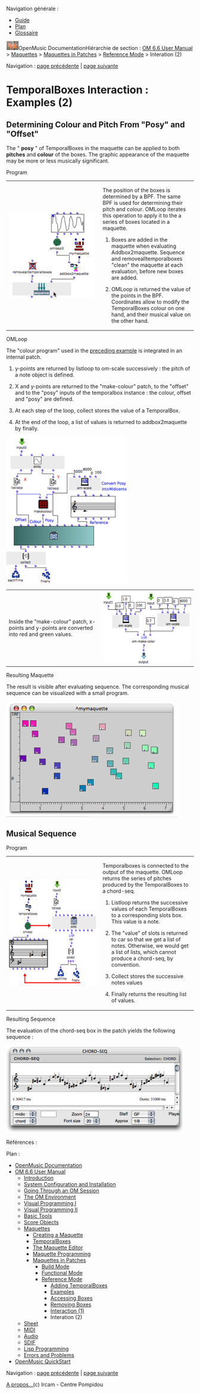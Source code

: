 <div id="tplf" class="tplPage">

<div id="tplh">

<span class="hidden">Navigation générale : </span>

  - [<span>Guide</span>](OM-Documentation.md)
  - [<span>Plan</span>](OM-Documentation_1.md)
  - [<span>Glossaire</span>](OM-Documentation_2.md)

</div>

<div id="tplt">

![empty.gif](../tplRes/page/empty.gif)![logoom1.png](../res/logoom1.png)<span class="tplTi">OpenMusic
Documentation</span><span class="sw_outStack_navRoot"><span class="hidden">Hiérarchie
de section : </span>[<span>OM 6.6 User
Manual</span>](OM-User-Manual.md)<span class="stkSep"> \>
</span>[<span>Maquettes</span>](Maquettes.md)<span class="stkSep"> \>
</span>[<span>Maquettes in
Patches</span>](Maquettes%20in%20Patches.md)<span class="stkSep"> \>
</span>[<span>Reference
Mode</span>](Maquettes%20in%20Patches2.md)<span class="stkSep"> \>
</span><span class="stkSel_yes"><span>Interation
(2)</span></span></span>

</div>

<div class="tplNav">

<span class="hidden">Navigation : </span>[<span>page
précédente</span>](REF5.md "page précédente(Interaction (1))")<span class="hidden">
| </span>[<span>page suivante</span>](Sheet.md "page suivante(Sheet)")

</div>

<div id="tplc" class="tplc_out_yes">

<div style="text-align: center;">



</div>

<div class="headCo">

# <span>TemporalBoxes Interaction : Examples (2)</span>

<div class="headCo_co">

<div>

<div class="part">

## <span>Determining Colour and Pitch From "Posy" and "Offset"</span>

<div class="part_co">

<div class="infobloc">

<div class="txt">

The " **posy** " of TemporalBoxes in the maquette can be applied to both
**pitches** and **colour** of the boxes. The graphic appearance of the
maquette may be more or less musically significant.

</div>

</div>

<div class="infobloc">

<div class="infobloc_ti">

<span>Program</span>

</div>

<div class="txtRes">

<table>
<colgroup>
<col style="width: 50%" />
<col style="width: 50%" />
</colgroup>
<tbody>
<tr class="odd">
<td><div class="caption">
<div class="caption_co">
<img src="../res/rainbows.png" width="232" height="233" alt="rainbows.png" />
</div>
</div></td>
<td><div class="dk_txtRes_txt txt">
<p>The position of the boxes is determined by a BPF. The same BPF is used for determining their pitch and colour. OMLoop iterates this operation to apply it to the a series of boxes located in a maquette.</p>
<ol>
<li><p>Boxes are added in the maquette when evaluating Addbox2maquette. Sequence and removealltemporalboxes "clean" the maquette at each evaluation, before new boxes are added.</p></li>
<li><p>OMLoop is returned the value of the points in the BPF. Coordinates allow to modify the TemporalBoxes colour on one hand, and their musical value on the other hand.</p></li>
</ol>
</div></td>
</tr>
</tbody>
</table>

</div>

</div>

<div class="infobloc">

<div class="infobloc_ti">

<span>OMLoop</span>

</div>

<div class="txt">

The "colour program" used in the [<span>preceding
example</span>](addexamples.md) is integrated in an internal patch.

1.  y-points are returned by listloop to om-scale successively : the
    pitch of a note object is defined.

2.  X and y-points are returned to the "make-colour" patch, to the
    "offset" and to the "posy" inputs of the temporalbox instance : the
    colour, offset and "posy" are defined.

3.  At each step of the loop, collect stores the value of a TemporalBox.

4.  At the end of the loop, a list of values is returned to
    addbox2maquette by finally.

</div>

<div class="caption">

<div class="caption_co">

![interaction.png](../res/interaction.png)

</div>

</div>

<div class="txtRes">

<table>
<colgroup>
<col style="width: 50%" />
<col style="width: 50%" />
</colgroup>
<tbody>
<tr class="odd">
<td><div class="dk_txtRes_txt txt">
<p>Inside the "make-colour" patch, x-points and y-points are converted into red and green values.</p>
</div></td>
<td><div class="caption">
<div class="caption_co">
<img src="../res/malecolour.png" width="279" height="196" alt="malecolour.png" />
</div>
</div></td>
</tr>
</tbody>
</table>

</div>

</div>

<div class="infobloc">

<div class="infobloc_ti">

<span>Resulting Maquette</span>

</div>

<div class="txt">

The result is visible after evaluating sequence. The corresponding
musical sequence can be visualized with a small program.

</div>

<div class="caption">

<div class="caption_co">

![cpp2.png](../res/cpp2.png)

</div>

</div>

</div>

</div>

</div>

<div class="part">

## <span>Musical Sequence</span>

<div class="part_co">

<div class="infobloc">

<div class="infobloc_ti">

<span>Program</span>

</div>

<div class="txtRes">

<table>
<colgroup>
<col style="width: 50%" />
<col style="width: 50%" />
</colgroup>
<tbody>
<tr class="odd">
<td><div class="caption">
<div class="caption_co">
<img src="../res/getresult.png" width="300" height="281" alt="getresult.png" />
</div>
</div></td>
<td><div class="dk_txtRes_txt txt">
<p>Temporalboxes is connected to the output of the maquette. OMLoop returns the series of pitches produced by the TemporalBoxes to a chord-seq.</p>
<ol>
<li><p>Listloop returns the successive values of each TemporalBoxes to a corresponding slots box. This value is a note.</p></li>
<li><p>The "value" of slots is returned to car so that we get a list of notes. Otherwise, we would get a list of lists, which cannot produce a chord-seq, by convention.</p></li>
<li><p>Collect stores the successive notes values</p></li>
<li><p>Finally returns the resulting list of values.</p></li>
</ol>
</div></td>
</tr>
</tbody>
</table>

</div>

</div>

<div class="infobloc">

<div class="infobloc_ti">

<span>Resulting Sequence</span>

</div>

<div class="txt">

The evaluation of the chord-seq box in the patch yields the following
sequence :

</div>

<div class="caption">

<div class="caption_co">

![result1.png](../res/result1.png)

</div>

</div>

</div>

</div>

</div>

</div>

</div>

</div>

<span class="hidden">Références : </span>

</div>

<div id="tplo" class="tplo_out_yes">

<div class="tplOTp">

<div class="tplOBm">

<div id="mnuFrm">

<span class="hidden">Plan :</span>

<div id="mnuFrmUp" onmouseout="menuScrollTiTask.fSpeed=0;" onmouseover="if(menuScrollTiTask.fSpeed&gt;=0) {menuScrollTiTask.fSpeed=-2; scTiLib.addTaskNow(menuScrollTiTask);}" onclick="menuScrollTiTask.fSpeed-=2;" style="display: none;">

<span id="mnuFrmUpLeft">[](#)</span><span id="mnuFrmUpCenter"></span><span id="mnuFrmUpRight"></span>

</div>

<div id="mnuScroll">

  - [<span>OpenMusic Documentation</span>](OM-Documentation.md)
  - [<span>OM 6.6 User Manual</span>](OM-User-Manual.md)
      - [<span>Introduction</span>](00-Sommaire.md)
      - [<span>System Configuration and
        Installation</span>](Installation.md)
      - [<span>Going Through an OM Session</span>](Goingthrough.md)
      - [<span>The OM Environment</span>](Environment.md)
      - [<span>Visual Programming I</span>](BasicVisualProgramming.md)
      - [<span>Visual Programming
        II</span>](AdvancedVisualProgramming.md)
      - [<span>Basic Tools</span>](BasicObjects.md)
      - [<span>Score Objects</span>](ScoreObjects.md)
      - [<span>Maquettes</span>](Maquettes.md)
          - [<span>Creating a Maquette</span>](Maquette.md)
          - [<span>TemporalBoxes</span>](TemporalBoxes.md)
          - [<span>The Maquette Editor</span>](Editor.md)
          - [<span>Maquette
            Programming</span>](Programming%20Maquette.md)
          - [<span>Maquettes in
            Patches</span>](Maquettes%20in%20Patches.md)
              - [<span>Build Mode</span>](Build.md)
              - [<span>Functional
                Mode</span>](Maquettes%20in%20Patches1.md)
              - [<span>Reference
                Mode</span>](Maquettes%20in%20Patches2.md)
                  - [<span>Adding TemporalBoxes</span>](addprocedure.md)
                  - [<span>Examples</span>](addexamples.md)
                  - [<span>Accessing Boxes</span>](REF3.md)
                  - [<span>Removing Boxes</span>](REF4.md)
                  - [<span>Interaction (1)</span>](REF5.md)
                  - <span id="i2" class="outLeftSel_yes"><span>Interation
                    (2)</span></span>
      - [<span>Sheet</span>](Sheet.md)
      - [<span>MIDI</span>](MIDI.md)
      - [<span>Audio</span>](Audio.md)
      - [<span>SDIF</span>](SDIF.md)
      - [<span>Lisp Programming</span>](Lisp.md)
      - [<span>Errors and Problems</span>](errors.md)
  - [<span>OpenMusic QuickStart</span>](QuickStart-Chapters.md)

</div>

<div id="mnuFrmDown" onmouseout="menuScrollTiTask.fSpeed=0;" onmouseover="if(menuScrollTiTask.fSpeed&lt;=0) {menuScrollTiTask.fSpeed=2; scTiLib.addTaskNow(menuScrollTiTask);}" onclick="menuScrollTiTask.fSpeed+=2;" style="display: none;">

<span id="mnuFrmDownLeft">[](#)</span><span id="mnuFrmDownCenter"></span><span id="mnuFrmDownRight"></span>

</div>

</div>

</div>

</div>

</div>

<div class="tplNav">

<span class="hidden">Navigation : </span>[<span>page
précédente</span>](REF5.md "page précédente(Interaction (1))")<span class="hidden">
| </span>[<span>page suivante</span>](Sheet.md "page suivante(Sheet)")

</div>

<div id="tplb">

[<span>A propos...</span>](OM-Documentation_3.md)(c) Ircam - Centre
Pompidou

</div>

</div>
